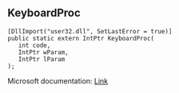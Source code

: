 ## KeyboardProc

```
[DllImport("user32.dll", SetLastError = true)]
public static extern IntPtr KeyboardProc(
   int code,
   IntPtr wParam,
   IntPtr lParam
);
```

Microsoft documentation: [Link](https://learn.microsoft.com/en-us/windows/win32/winmsg/keyboardproc)
